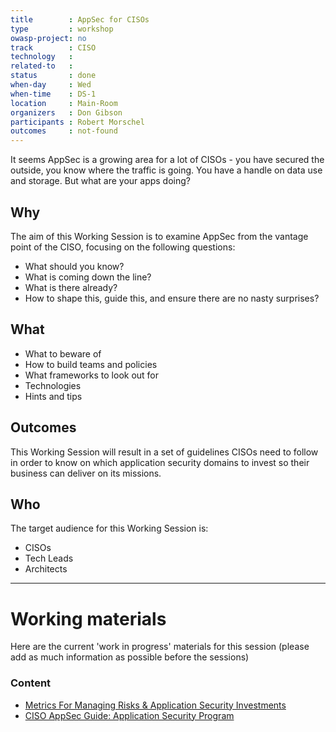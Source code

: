 ```yaml
---
title        : AppSec for CISOs
type         : workshop
owasp-project: no
track        : CISO
technology   :
related-to   :
status       : done
when-day     : Wed
when-time    : DS-1
location     : Main-Room
organizers   : Don Gibson
participants : Robert Morschel
outcomes     : not-found
---
```


It seems AppSec is a growing area for a lot of CISOs - you have secured the outside, you know where the traffic is going. You have a handle on data use and storage. But what are your apps doing?

## Why

The aim of this Working Session is to examine AppSec from the vantage point of the CISO, focusing on the following questions:

- What should you know?
- What is coming down the line?
- What is there already?
- How to shape this, guide this, and ensure there are no nasty surprises?

## What

- What to beware of
- How to build teams and policies
- What frameworks to look out for
- Technologies
- Hints and tips

## Outcomes

This Working Session will result in a set of guidelines CISOs need to follow in order to know on which application security domains to invest so their business can deliver on its missions.

## Who

The target audience for this Working Session is:

- CISOs
- Tech Leads
- Architects

---

# Working materials

Here are the current 'work in progress' materials for this session (please add as much information as possible before the sessions)

### Content

- [Metrics For Managing Risks & Application Security Investments](https://www.owasp.org/index.php/CISO_AppSec_Guide:_Metrics_For_Managing_Risks_%26_Application_Security_Investments)
- [CISO AppSec Guide: Application Security Program](https://www.owasp.org/index.php/CISO_AppSec_Guide:_Application_Security_Program)
